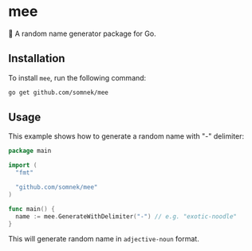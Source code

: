 # mee

🍜 A random name generator package for Go.

## Installation

To install `mee`, run the following command:

```bash
go get github.com/somnek/mee
```

## Usage

This example shows how to generate a random name with "-" delimiter:

```go
package main

import (
  "fmt"

  "github.com/somnek/mee"
)

func main() {
  name := mee.GenerateWithDelimiter("-") // e.g. "exotic-noodle"
}
```

This will generate random name in `adjective-noun` format.
